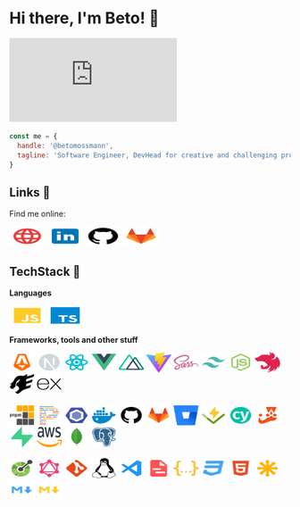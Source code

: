 # Hi there, I'm Beto! 👋

[![Latest release](https://badgen.net/github/release/Naereen/Strapdown.js)](https://github.com/Naereen/Strapdown.js/releases)

```javascript
const me = {
  handle: '@betomossmann',
  tagline: 'Software Engineer, DevHead for creative and challenging projects!'
}
```

## Links 🔗

Find me online:

<a href="https://beto.dev.br"><img height="36" width="64" src="assets/http.svg"></a>
<a href="https://linkedin.com/in/gilbertomossmann/"><img height="36" width="64" src="assets/linkedin.svg"></a>
<a href="https://github.com/betomossmann"><img height="36" width="64" src="assets/github.svg"></a>
<a href="https://gitlab.com/betomossmann"><img height="36" width="64" src="assets/gitlab.svg"></a>

## TechStack 💾

**Languages**

<div>
    <img height="36" width="64" src="assets/javascript.svg">
    <img height="36" width="64" src="assets/typescript.svg">
</div>

**Frameworks, tools and other stuff**

<div>
    <img height="36" width="45" src="assets/astro.svg">
    <img height="36" width="45" src="assets/next.svg">
    <img height="36" width="45" src="assets/react.svg">
    <img height="36" width="45" src="assets/vuejs-colored.svg">
    <img height="36" width="45" src="assets/nuxtjs-colored.svg">
    <img height="36" width="45" src="assets/vite-colored.svg">
    <img height="36" width="45" src="assets/sass-colored.svg">
    <img height="36" width="45" src="assets/tailwindcss.svg">
    <img height="36" width="45" src="assets/nodejs.svg">
    <img height="36" width="45" src="assets/nestjs-colored.svg">
    <img height="36" width="45" src="assets/fastify.svg">
    <img height="36" width="45" src="assets/express-colored.svg">
</div>
<br/>
<div>
    <img height="36" width="45" src="assets/pnpm.svg">
    <img height="36" width="45" src="assets/prettier.svg">
    <img height="36" width="45" src="assets/eslint.svg">
    <img height="36" width="45" src="assets/docker.svg">
    <img height="36" width="45" src="assets/github.svg">
    <img height="36" width="45" src="assets/gitlab.svg">
    <img height="36" width="45" src="assets/bitbucket.svg">
    <img height="36" width="45" src="assets/vitest.png">
    <img height="36" width="45" src="assets/cypress.svg">
    <img height="36" width="45" src="assets/jest.svg">
    <img height="36" width="45" src="assets/supabase-colored.svg">
    <img height="36" width="45" src="assets/aws.svg">
    <img height="36" width="45" src="assets/mongodb-colored.svg">
    <img height="36" width="45" src="assets/postgresql-colored.svg">
</div>
<br/>
<div>
    <img height="36" width="45" src="assets/openapi.svg">
    <img height="36" width="45" src="assets/graphql.svg">
    <img height="36" width="45" src="assets/git.svg">
    <img height="36" width="45" src="assets/linux-brands.svg">
    <img height="36" width="45" src="assets/vscode.svg">
    <img height="36" width="45" src="assets/yaml.svg">
    <img height="36" width="45" src="assets/json.svg">
    <img height="36" width="45" src="assets/css.svg">
    <img height="36" width="45" src="assets/html.svg">
    <img height="36" width="45" src="assets/svg.svg">
    <img height="36" width="45" src="assets/markdown.svg">
    <img height="36" width="45" src="assets/mdx.svg">
</div>
